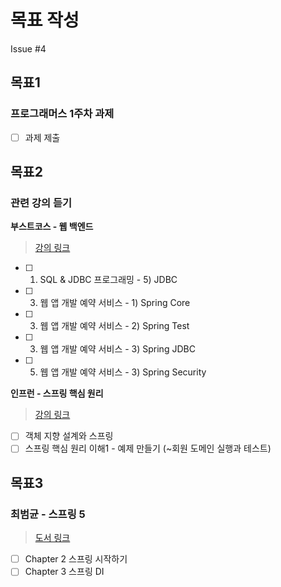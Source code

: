 # 목표 작성
Issue #4

## 목표1
### 프로그래머스 1주차 과제
- [ ] 과제 제출

## 목표2
### 관련 강의 듣기
**부스트코스 - 웹 백엔드**
> [강의 링크](https://www.boostcourse.org/web326/joinLectures/28762)
- [ ] 1. SQL & JDBC 프로그래밍 - 5) JDBC
- [ ] 3. 웹 앱 개발 예약 서비스 - 1) Spring Core
- [ ] 3. 웹 앱 개발 예약 서비스 - 2) Spring Test
- [ ] 3. 웹 앱 개발 예약 서비스 - 3) Spring JDBC
- [ ] 5. 웹 앱 개발 예약 서비스 - 3) Spring Security

**인프런 - 스프링 핵심 원리**
> [강의 링크](https://www.inflearn.com/course/%EC%8A%A4%ED%94%84%EB%A7%81-%ED%95%B5%EC%8B%AC-%EC%9B%90%EB%A6%AC-%EA%B8%B0%EB%B3%B8%ED%8E%B8/dashboard)
- [ ] 객체 지향 설계와 스프링
- [ ] 스프링 핵심 원리 이해1 - 예제 만들기 (~회원 도메인 실행과 테스트)

## 목표3
### 최범균 - 스프링 5
> [도서 링크](http://www.yes24.com/Product/Goods/62268795)
- [ ] Chapter 2 스프링 시작하기
- [ ] Chapter 3 스프링 DI